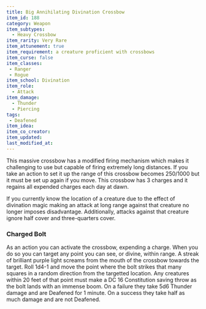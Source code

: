 ```yaml
---
title: Big Annihilating Divination Crossbow
item_id: 188
category: Weapon
item_subtypes:
  - Heavy Crossbow
item_rarity: Very Rare
item_attunement: true
item_requirement: a creature proficient with crossbows
item_curse: false
item_classes:
 - Ranger
 - Rogue
item_school: Divination
item_role:
  - Attack
item_damage:
  - Thunder
  - Piercing
tags:
 - Deafened
item_idea:
item_co_creator:
item_updated:
last_modified_at:
---
```


This massive crossbow has a modified firing mechanism which makes it challenging to use but capable of firing extremely long distances. If you take an action to set it up the range of this crossbow becomes 250/1000 but it must be set up again if you move. This crossbow has 3 charges and it regains all expended charges each day at dawn.

If you currently know the location of a creature due to the effect of divination magic making an attack at long range against that creature no longer imposes disadvantage. Additionally, attacks against that creature ignore half cover and three-quarters cover.

### Charged Bolt
As an action you can activate the crossbow, expending a charge. When you do so you can target any point you can see, or divine, within range. A streak of brilliant purple light screams from the mouth of the crossbow towards the target. Roll 1d4-1 and move the point where the bolt strikes that many squares in a random direction from the targetted location. Any creatures within 20 feet of that point must make a DC 16 Constitution saving throw as the bolt lands with an immense boom. On a failure they take 5d6 Thunder damage and are Deafened for 1 minute. On a success they take half as much damage and are not Deafened.
